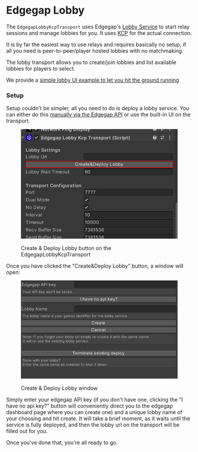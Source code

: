 # Edgegap Lobby

The `EdgegapLobbyKcpTransport` uses Edgegap's [Lobby Service](https://docs.edgegap.com/docs/lobby/functions) to start relay sessions and manage lobbies for you. It uses [KCP](../kcp-transport.md) for the actual connection.

It is by far the easiest way to use relays and requires basically no setup, if all you need is peer-to-peer/player hosted lobbies with no matchmaking.

The lobby transport allows you to create/join lobbies and list available lobbies for players to select.

We provide a [simple lobby UI example to let you hit the ground running](../../examples/edgegap-lobby.md)

### Setup

Setup couldn't be simpler, all you need to do is deploy a lobby service. You can either do this [manually via the Edgegap API](https://docs.edgegap.com/api/#tag/Lobbies/operation/lobby-create) or use the built-in UI on the transport.

<figure><img src="../../../.gitbook/assets/image (151).png" alt=""><figcaption><p>Create &#x26; Deploy Lobby button on the EdgegapLobbyKcpTransport</p></figcaption></figure>

Once you have clicked the "Create\&Deploy Lobby" button, a window will open:

<figure><img src="../../../.gitbook/assets/image (154).png" alt=""><figcaption><p>Create &#x26; Deploy Lobby window</p></figcaption></figure>

Simply enter your edgegap API key (if you don't have one, clicking the "I have no api key?" button will conveniently direct you to the edgegap dashboard page where you can create one) and a unique lobby name of your choosing and hit create. It will take a brief moment, as it waits until the service is fully deployed, and then the lobby url on the transport will be filled out for you.

Once you've done that, you're all ready to go.
